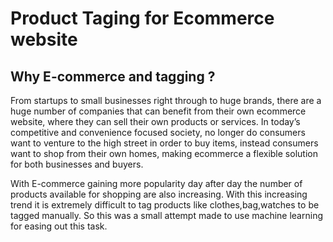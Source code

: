# Product Taging for Ecommerce website



## Why E-commerce and tagging ?

From startups to small businesses right through to huge brands, there are a huge number of companies that can benefit from their own ecommerce website, where they can sell their own products or services. In today’s competitive and convenience focused society, no longer do consumers want to venture to the high street in order to buy items, instead consumers want to shop from their own homes, making ecommerce a flexible solution for both businesses and buyers.

With E-commerce gaining more popularity day after day the number of products available for shopping are also increasing. With this increasing trend it is extremely difficult to tag products like clothes,bag,watches to be tagged manually. So this was a small attempt made to use machine learning for easing out this task.
